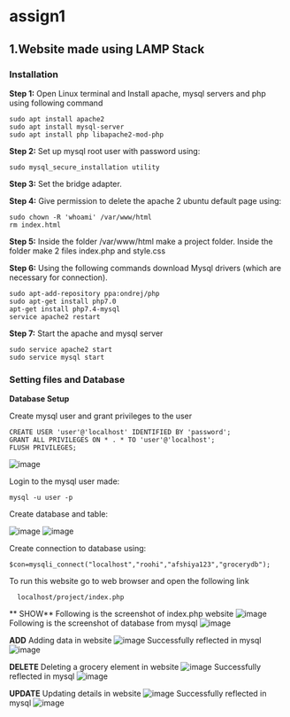 # assign1

## **1.Website made using LAMP Stack**

### Installation
**Step 1:** Open Linux terminal and Install apache, mysql servers and php using following command
```
sudo apt install apache2
sudo apt install mysql-server
sudo apt install php libapache2-mod-php
```

**Step 2:** Set up mysql root user with password using:
```
sudo mysql_secure_installation utility 
```
**Step 3:** Set the bridge adapter.

**Step 4:** Give permission to delete the apache 2 ubuntu default page using:
```
sudo chown -R 'whoami' /var/www/html
rm index.html 
```
**Step 5:** Inside the folder /var/www/html make a project folder. Inside the folder make 2 files index.php and style.css

**Step 6:** Using the following commands download Mysql drivers (which are necessary for connection).
```
sudo apt-add-repository ppa:ondrej/php
sudo apt-get install php7.0
apt-get install php7.4-mysql
service apache2 restart
```
**Step 7:** Start the apache and mysql server
```
sudo service apache2 start 
sudo service mysql start
```
### **Setting files and Database**

**Database Setup**

Create mysql user and grant privileges to the user
```
CREATE USER 'user'@'localhost' IDENTIFIED BY 'password';
GRANT ALL PRIVILEGES ON * . * TO 'user'@'localhost';
FLUSH PRIVILEGES; 
```
![image](https://user-images.githubusercontent.com/99676365/186223330-7b8518a0-3548-4201-9769-0d9b7a003289.png)


Login to the mysql user made:
```
mysql -u user -p 
```
Create database and table:
  
 ![image](https://user-images.githubusercontent.com/99676365/186223486-55a10c6b-d02b-4920-b6ba-f0af1d9266a8.png)
 ![image](https://user-images.githubusercontent.com/99676365/186223770-f03aec57-aa86-489c-8246-9576ac91216b.png)


Create connection to database using:
```
$con=mysqli_connect("localhost","roohi","afshiya123","grocerydb"); 
```
To run this website go to web browser and open the following link
```
  localhost/project/index.php
```
** SHOW**
Following is the screenshot of index.php website
![image](https://user-images.githubusercontent.com/99676365/186227333-92e1645d-0799-418d-a5e3-fe25848490ed.png)
Following is the screenshot of database from mysql
![image](https://user-images.githubusercontent.com/99676365/186228019-08455437-589d-44e0-b960-1a151595e514.png)

**ADD**
Adding data in website
![image](https://user-images.githubusercontent.com/99676365/186228582-b555121f-8c7d-494f-bfa3-29b1e31bcd76.png)
Successfully reflected in mysql
![image](https://user-images.githubusercontent.com/99676365/186228698-e4133931-5e9c-4bb1-a09c-7f1fccf799c9.png)

**DELETE**
Deleting a grocery element in website
![image](https://user-images.githubusercontent.com/99676365/186229552-7bfeec2f-10ea-438f-a180-7a8f55a96651.png)
Successfully reflected in mysql
![image](https://user-images.githubusercontent.com/99676365/186229790-5ab8e669-40ad-45f8-94f7-08b98432a5ab.png)

**UPDATE**
Updating details in website
![image](https://user-images.githubusercontent.com/99676365/186230360-5e042a77-150b-4705-be11-1ec8b8de229e.png)
Successfully reflected in mysql
![image](https://user-images.githubusercontent.com/99676365/186230540-d2142d35-8c23-4af0-a3f9-3cd466ae9559.png)






